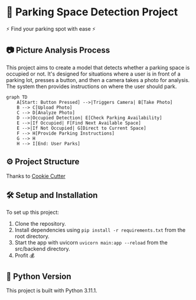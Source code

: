 # 🚗 Parking Space Detection Project

⚡ Find your parking spot with ease ⚡️️️

## 📷 Picture Analysis Process

This project aims to create a model that detects whether a parking space is occupied or not. It's designed for situations where a user is in front of a parking lot, presses a button, and then a camera takes a photo for analysis. The system then provides instructions on where the user should park.

```mermaid
graph TD
    A[Start: Button Pressed] -->|Triggers Camera| B[Take Photo]
    B --> C[Upload Photo]
    C --> D[Analyze Photo]
    D -->|Occupied Detection| E[Check Parking Availability]
    E -->|If Occupied| F[Find Next Available Space]
    E -->|If Not Occupied| G[Direct to Current Space]
    F --> H[Provide Parking Instructions]
    G --> H
    H --> I[End: User Parks]
```

## ⚙️ Project Structure

Thanks to [Cookie Cutter](https://drivendata.github.io/cookiecutter-data-science/)

## 🛠️ Setup and Installation

To set up this project:

1. Clone the repository.
2. Install dependencies using ```pip install -r requirements.txt``` from the root directory.
3. Start the app with uvicorn ```uvicorn main:app --reload``` from the src/backend directory.
4. Profit 💰

## 🐍 Python Version

This project is built with Python 3.11.1.
